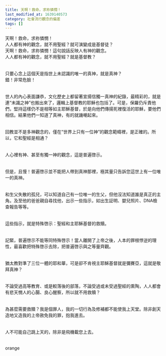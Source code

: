 ```yaml
---
title: 天啊！救命，求祢憐憫！
last_modified_at: 1639140573
category: 社會流行觀念的偏差
tags: []
---
```


<p>天啊！救命，求祢憐憫！<br/>
人人都有神的觀念，就不用聖經？就可演變成是基督徒？<br/>
<!--more-->天啊！救命，求祢憐憫！這句說話反映人有神的觀念。<br/>
人人都有神的觀念，就不用聖經？就是基督教？<br/>
<br/>
<br/>
只要心念上這個天是指世上未認識的唯一的真神，就是真神？<br/>
錯！非常危臉！<br/>
<br/>
<br/>
世人的內心表面謙恭，文化歷史上都留著宣揚信獨一真神的紀錄，最精彩的，就是連“未識之神”也搬出來了，邏輯上基督教的耶穌也包括了。可是，保羅仍斥責他們，堅持這樣仍不是相等如主耶穌基督，於是向他們傳揚死裡復活的耶穌，要他們相信。結果他們一知道了真神，有的就譏嘲起來。<br/>
<br/>
<br/>
回教並不是多神觀念的，僅在“世界上只有一位神”的觀念範疇裡，是正確的。所以，它和聖經是相通？<br/>
<br/>
<br/>
人心裡有神、甚至有獨一神的觀念，這是普遍啓示。<br/>
<br/>
<br/>
但是，且慢！普遍啓示並不能把人帶到真神那裡，極其量只告訴您這世上有一位唯一的真神。<br/>
<br/>
<br/>
和生父失散的孤兒，可以知道自己有一位唯一的生父，但他沒法知道誰是真正的主角。及至他的爸爸親自尋找他，出示一些指示，如出生証明、嬰兒照片、DNA檢查報告等等。<br/>
<br/>
<br/>
這些指示，就是特殊啓示：聖經和主耶穌基督的救贖。<br/>
<br/>
<br/>
記緊，普遍啓示不能等同特殊啓示！當人離開了上帝之後，人本的罪根悖逆的理性，最喜歡把特殊啓示去除，把普遍啓示與之等量齊觀。<br/>
<br/>
<br/>
猶太教對準了三位一體的耶和華，可是卻不肯視主耶穌基督就是彌賽亞，這就是敬拜真神？<br/>
<br/>
<br/>
不論受過高等教育、或是較落後的部落，不論受過或未受過聖經的熏陶，人人都會有悲天憫人的心腸、良心醒察，所以就不用救贖？<br/>
<br/>
<br/>
為甚麼需要救贖？我是個罪人，我的一切行為及修補都不能使我上天堂。除非創天造地又造我的上帝赦免我的罪，抱我進去。<br/>
<br/>
<br/>
人不可能自己跳上天的，除非是飛機載您上去。<br/>
<br/>
<br/>
orange<br/>
 </p>
<p> </p>
<p> </p>
<p> </p>
